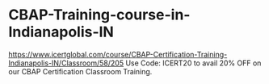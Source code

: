 # CBAP-Training-course-in-Indianapolis-IN
https://www.icertglobal.com/course/CBAP-Certification-Training-Indianapolis-IN/Classroom/58/205   Use Code: ICERT20 to avail 20% OFF on our CBAP Certification Classroom Training.
